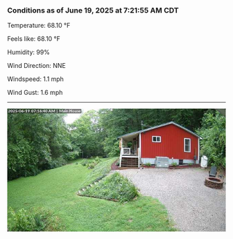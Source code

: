 ### Conditions as of June 19, 2025 at 7:21:55 AM CDT 

Temperature: 68.10 &deg;F

Feels like: 68.10 &deg;F

Humidity: 99%

Wind Direction: NNE

Windspeed: 1.1 mph

Wind Gust: 1.6 mph

---

<img src="./images/latest.jpeg"/>

